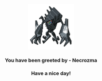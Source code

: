 <p align="center">
    <img src="https://raw.githubusercontent.com/PokeAPI/sprites/master/sprites/pokemon/800.png" width="150" height="150">
</p>
<h3 align="center">You have been greeted by - <b>Necrozma</b></h3>
<h3 align="center">Have a nice day!</h3>
